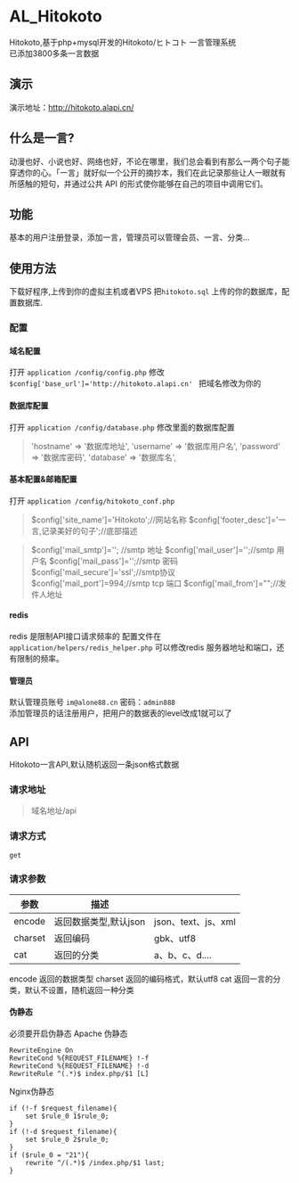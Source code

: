 ﻿# AL_Hitokoto
Hitokoto,基于php+mysql开发的Hitokoto/ヒトコト 一言管理系统  
已添加3800多条一言数据

## 演示
演示地址：http://hitokoto.alapi.cn/

## 什么是一言?
动漫也好、小说也好、网络也好，不论在哪里，我们总会看到有那么一两个句子能穿透你的心。「一言」就好似一个公开的摘抄本，我们在此记录那些让人一眼就有所感触的短句，并通过公共 API 的形式使你能够在自己的项目中调用它们。

## 功能
基本的用户注册登录，添加一言，管理员可以管理会员、一言、分类...

## 使用方法
下载好程序,上传到你的虚拟主机或者VPS 
把`hitokoto.sql` 上传的你的数据库，配置数据库.

### 配置
#### 域名配置
打开 `application	/config/config.php`
修改 `$config['base_url']='http://hitokoto.alapi.cn' `
把域名修改为你的

#### 数据库配置
打开 `application	/config/database.php`
修改里面的数据库配置
> 	'hostname' => '数据库地址',
	'username' => '数据库用户名',
	'password' => '数据库密码',
	'database' => '数据库名',
	
	
#### 基本配置&邮箱配置
打开 `application	/config/hitokoto_conf.php`

> 	$config['site_name']='Hitokoto';//网站名称
	$config['footer_desc']='一言,记录美好的句子';//底部描述
	
> 	$config['mail_smtp']=''; //smtp 地址
	$config['mail_user']='';//smtp 用户名
	$config['mail_pass']='';//smtp 密码
	$config['mail_secure']='ssl';//smtp协议
	$config['mail_port']=994;//smtp tcp 端口
	$config['mail_from']="";//发件人地址
	
#### redis
redis 是限制API接口请求频率的
配置文件在 `application/helpers/redis_helper.php`
可以修改redis 服务器地址和端口，还有限制的频率。

#### 管理员
默认管理员账号 `im@alone88.cn` 密码：`admin888`  
添加管理员的话注册用户，把用户的数据表的level改成1就可以了

## API
Hitokoto一言API,默认随机返回一条json格式数据
### 请求地址
> 域名地址/api

### 请求方式
 `get`
### 请求参数

| 参数  | 描述  ||
| ------------ | ------------ | ------------ |
|  encode | 返回数据类型,默认json  |json、text、js、xml|
|  charset | 返回编码  |gbk、utf8|
|	cat| 返回的分类	|a、b、c、d....|

encode 返回的数据类型
charset 返回的编码格式，默认utf8
cat 返回一言的分类，默认不设置，随机返回一种分类

#### 伪静态
必须要开启伪静态
Apache 伪静态
```apacheconfig
RewriteEngine On
RewriteCond %{REQUEST_FILENAME} !-f
RewriteCond %{REQUEST_FILENAME} !-d
RewriteRule ^(.*)$ index.php/$1 [L]
```

Nginx伪静态
```nginx
if (!-f $request_filename){
	set $rule_0 1$rule_0;
}
if (!-d $request_filename){
	set $rule_0 2$rule_0;
}
if ($rule_0 = "21"){
	rewrite ^/(.*)$ /index.php/$1 last;
}

```
